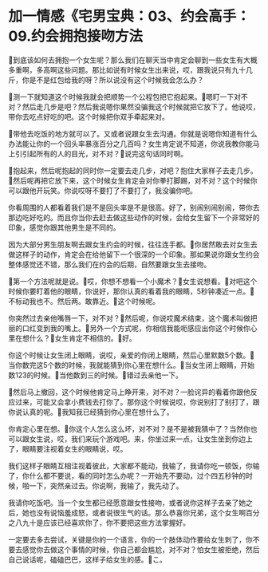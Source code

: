 # 加一情感《宅男宝典：03、约会高手：09.约会拥抱接吻方法

🎼到底该如何去拥抱一个女生呢？那么我们在聊天当中肯定会聊到一些女生有大概多重啊，多高啊这些问题。那比如说有时候女生出来说，哎，跟我说只有九十几斤，你是不是红包给我的呀？所以说没有这个时候我会怎么办？

🎼测一下就知道这个时候我就会把顺势一个公程包把它抱起来。🎼嗯盯一下对不对？然后走几步是吧？然后我说嗯你果然没骗我这个时候就把它放下了。他说哎，带你去吃点好吃的吧。这个时候把你双手牵起来对。

🎼带他去吃饭的地方就可以了。又或者说跟女生去沟通。你就是说嗯你知道有什么办法能让你的一个回头率暴涨百分之几百吗？女生肯定说不知道，你说我教你能马上引引起所有的人的目光，对不对？🎼说完这句话同时啊。

🎼抱起来，然后呢抱起的同时你一定要去走几步，对吧？抱住大家样子去走几步。🎼然后呢再把它放下来，这个时候女生肯定会对你拳打脚踢，对不对？这个时候你可以跟他开玩笑。你说哎呀不要打了不要打了，我没骗你吧。

你看周围的人都看着我们是不是回头率是不是很高。好了，别闹别闹别闹，带你去那边吃好吃的。而且你当你去赶去做这些动作的时候，会给女生留下一个非常好的印象，感觉你跟其他男生是不同的。

因为大部分男生朋友啊去跟女生约会的时候，往往连手都。🎼你居然敢去对女生去做这样子的动作，肯定会在给他留下一个很深的一个印象。那如果说你跟女生约会整体感觉还不错，那么我们在约会的后期，自然要跟女生去接吻。

🎼第一个方法呢就是说。🎼哎，你想不想看一个小魔术？🎼女生说想看。🎼对吧这个时候你要盯着他的眼睛，你说好，那你认真的看着我的眼睛，5秒钟凑近一点。🎼不标动我也不。然后两。敢靠近。🎼这个时候呢。

你突然过去亲他嘴唇一下，对不对？🎼然后呢，你说哎魔术结束，这个魔术叫做把丽的口红变到我的嘴上。🎼另外一个方式呢，你相信我能呃感应出你这个时候你心里在想什么？🎼女生肯定不相信的。🎼好。

你这个时候让女生闭上眼睛，说哎，亲爱的你闭上眼睛，然后心里默数5个数。🎼当你数完这5个数的时候，我就能猜到你心里在想什么。🎼当女生闭上眼睛，开始数123的时候。🎼当他数到三的时候。🎼错过去亲他一下。

🎼然后马上撤回，这个时候他肯定马上睁开来，对不对？一脸诧异的看着你跟他反应过来，可能又会拿小费钱去打你了。那你这个时候说哎，你说别打了别打了，跟你说认真的呢。🎼我知我已经猜到你心里在想什么了。

你肯定心里在想。🎼你这个人怎么这么坏，对不对？是不是被我猜中了？当然你也可以跟女生说，哎，我们来玩个游戏吧。来，你坐过来一点，让女生坐到你边上了，眼睛要注视着女生的眼睛说，哎。

我们这样子眼睛互相注视着彼此，大家都不能动，我输了，我请你吃一顿饭，你输了，你什么都不要说，看的同时怎么办呢？一开始先不要动，过个四五秒钟的时候，啪一下，突然亲过去。你说啊，我输了，我先动了。

我请你吃饭吧。当一个女生都已经愿意跟女性接吻，或者说你这样子去亲了她之后，她也没有说恼羞成怒，或者说很生气的话。那么恭喜你兄弟，这个女生啊百分之八九十是应该已经喜欢你了，你不要把这些方法掌握好。

一定要去多去尝试，关键是你的一个语言，你的一个肢体动作要给女生刺了，你不要去感觉你去做这个事情的时候，你自己都会尴尬，对不对？怕女生被拒绝，然后自己说话呢，磕磕巴巴，这样子给女生的感。🎼こ。

